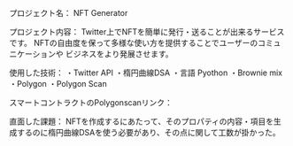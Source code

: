 プロジェクト名：
NFT Generator


プロジェクト内容：
Twitter上でNFTを簡単に発行・送ることが出来るサービスです。
NFTの自由度を保って多様な使い方を提供することでユーザーのコミュニケーションや
ビジネスをより発展させます。


使用した技術：
・Twitter API
・楕円曲線DSA
・言語 Pyothon
・Brownie mix
・Polygon 
・Polygon Scan

スマートコントラクトのPolygonscanリンク：

直面した課題：
NFTを作成するにあたって、そのプロパティの内容・項目を生成するのに楕円曲線DSAを使う必要があり、その点に関して工数が掛かった。

